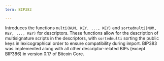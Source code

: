 ```yaml
---
term: BIP383

---
```

Introduces the functions `multi(NUM, KEY, ..., KEY)` and `sortedmulti(NUM, KEY, ..., KEY)` for descriptors. These functions allow for the description of multisignature scripts in the descriptors, with `sortedmulti` sorting the public keys in lexicographical order to ensure compatibility during import. BIP383 was implemented along with all other descriptor-related BIPs (except BIP386) in version 0.17 of Bitcoin Core.